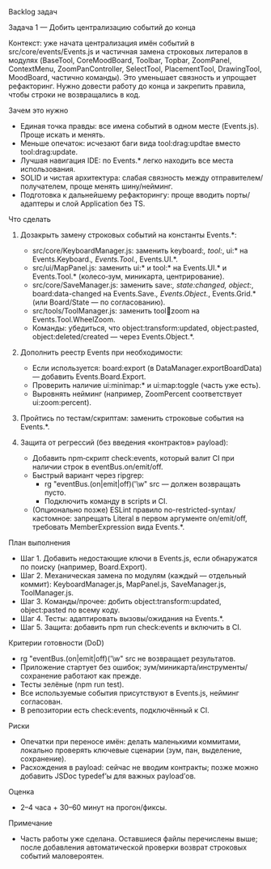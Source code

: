 Backlog задач

Задача 1 — Добить централизацию событий до конца

Контекст: уже начата централизация имён событий в src/core/events/Events.js и частичная замена строковых литералов в модулях (BaseTool, CoreMoodBoard, Toolbar, Topbar, ZoomPanel, ContextMenu, ZoomPanController, SelectTool, PlacementTool, DrawingTool, MoodBoard, частично команды). Это уменьшает связность и упрощает рефакторинг. Нужно довести работу до конца и закрепить правила, чтобы строки не возвращались в код.

Зачем это нужно
- Единая точка правды: все имена событий в одном месте (Events.js). Проще искать и менять.
- Меньше опечаток: исчезают баги вида tool:drag:updtae вместо tool:drag:update.
- Лучшая навигация IDE: по Events.* легко находить все места использования.
- SOLID и чистая архитектура: слабая связность между отправителем/получателем, проще менять шину/нейминг.
- Подготовка к дальнейшему рефакторингу: проще вводить порты/адаптеры и слой Application без TS.

Что сделать
1) Дозакрыть замену строковых событий на константы Events.*:
   - src/core/KeyboardManager.js: заменить keyboard:*, tool:*, ui:* на Events.Keyboard.*, Events.Tool.*, Events.UI.*.
   - src/ui/MapPanel.js: заменить ui:* и tool:* на Events.UI.* и Events.Tool.* (колесо‑зум, миникарта, центрирование).
   - src/core/SaveManager.js: заменить save:*, state:changed, object:*, board:data-changed на Events.Save.*, Events.Object.*, Events.Grid.* (или Board/State — по согласованию).
   - src/tools/ToolManager.js: заменить tool:wheel:zoom на Events.Tool.WheelZoom.
   - Команды: убедиться, что object:transform:updated, object:pasted, object:deleted/created — через Events.Object.*.

2) Дополнить реестр Events при необходимости:
   - Если используется: board:export (в DataManager.exportBoardData) — добавить Events.Board.Export.
   - Проверить наличие ui:minimap:* и ui:map:toggle (часть уже есть).
   - Выровнять нейминг (например, ZoomPercent соответствует ui:zoom:percent).

3) Пройтись по тестам/скриптам: заменить строковые события на Events.*.

4) Защита от регрессий (без введения «контрактов» payload):
   - Добавить npm‑скрипт check:events, который валит CI при наличии строк в eventBus.on/emit/off.
   - Быстрый вариант через ripgrep:
     - rg "eventBus\.(on|emit|off)\('\w" src — должен возвращать пусто.
     - Подключить команду в scripts и CI.
   - (Опционально позже) ESLint правило no-restricted-syntax/кастомное: запрещать Literal в первом аргументе on/emit/off, требовать MemberExpression вида Events.*.

План выполнения
- Шаг 1. Добавить недостающие ключи в Events.js, если обнаружатся по поиску (например, Board.Export).
- Шаг 2. Механическая замена по модулям (каждый — отдельный коммит): KeyboardManager.js, MapPanel.js, SaveManager.js, ToolManager.js.
- Шаг 3. Команды/прочее: добить object:transform:updated, object:pasted по всему коду.
- Шаг 4. Тесты: адаптировать вызовы/ожидания на Events.*.
- Шаг 5. Защита: добавить npm run check:events и включить в CI.

Критерии готовности (DoD)
- rg "eventBus\.(on|emit|off)\('\w" src не возвращает результатов.
- Приложение стартует без ошибок; зум/миникарта/инструменты/сохранение работают как прежде.
- Тесты зелёные (npm run test).
- Все используемые события присутствуют в Events.js, нейминг согласован.
- В репозитории есть check:events, подключённый к CI.

Риски
- Опечатки при переносе имён: делать маленькими коммитами, локально проверять ключевые сценарии (зум, пан, выделение, сохранение).
- Расхождения в payload: сейчас не вводим контракты; позже можно добавить JSDoc typedef’ы для важных payload’ов.

Оценка
- 2–4 часа + 30–60 минут на прогон/фиксы.

Примечание
- Часть работы уже сделана. Оставшиеся файлы перечислены выше; после добавления автоматической проверки возврат строковых событий маловероятен.
